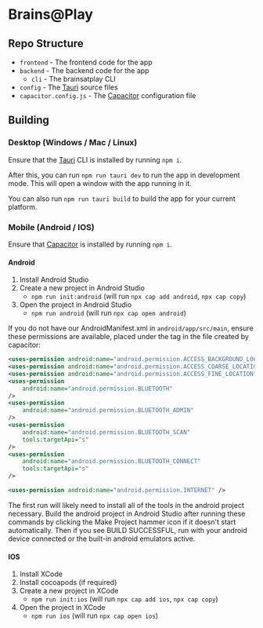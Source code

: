 # Brains@Play

## Repo Structure
- `frontend` - The frontend code for the app
- `backend` - The backend code for the app
    - `cli` - The brainsatplay CLI
- `config` - The [Tauri] source files
- `capacitor.config.js` - The [Capacitor] configuration file

## Building
### Desktop (Windows / Mac / Linux)
Ensure that the [Tauri] CLI is installed by running `npm i`.

After this, you can run `npm run tauri dev` to run the app in development mode. This will open a window with the app running in it. 

You can also run `npm run tauri build` to build the app for your current platform.

### Mobile (Android / IOS)
Ensure that [Capacitor] is installed by running `npm i`.

#### Android
1. Install Android Studio
2. Create a new project in Android Studio
    - `npm run init:android` (will run `npx cap add android`, `npx cap copy`)
3. Open the project in Android Studio
    - `npm run android` (will run `npx cap open android`)

If you do not have our AndroidManifest.xml in `android/app/src/main`, ensure these permissions are available, placed under the <!-- Permissions --> tag in the file created by capacitor:
```xml
<uses-permission android:name="android.permission.ACCESS_BACKGROUND_LOCATION" />
<uses-permission android:name="android.permission.ACCESS_COARSE_LOCATION"  />
<uses-permission android:name="android.permission.ACCESS_FINE_LOCATION"  />
<uses-permission
    android:name="android.permission.BLUETOOTH"
/>
<uses-permission
    android:name="android.permission.BLUETOOTH_ADMIN"
/>
<uses-permission
    android:name="android.permission.BLUETOOTH_SCAN"
    tools:targetApi="s"
/>
<uses-permission
    android:name="android.permission.BLUETOOTH_CONNECT"
    tools:targetApi="s"
/>

<uses-permission android:name="android.permission.INTERNET" />
```

The first run will likely need to install all of the tools in the android project necessary. Build the android project in Android Studio after running these commands by clicking the Make Project hammer icon if it doesn't start automatically. Then if you see BUILD SUCCESSFUL, run with your android device connected or the built-in android emulators active.

#### IOS 
1. Install XCode
2. Install cocoapods (if required)
3. Create a new project in XCode
    - `npm run init:ios` (will run `npx cap add ios`, `npx cap copy`)
4. Open the project in XCode
    - `npm run ios` (will run `npx cap open ios`)


[Capacitor]: https://capacitorjs.com/
[Tauri]: https://tauri.app/